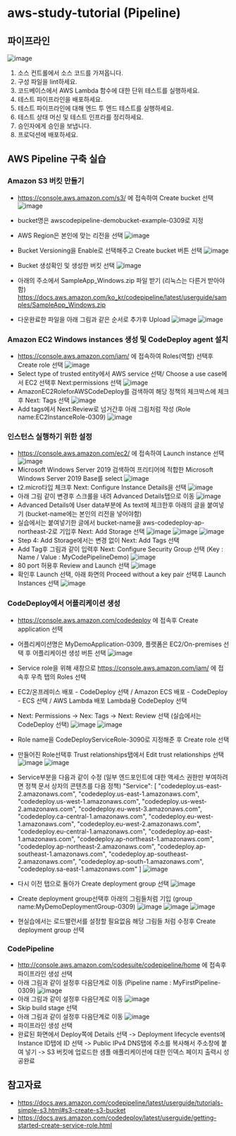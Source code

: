 # aws-study-tutorial (Pipeline)

## 파이프라인
![image](https://user-images.githubusercontent.com/79297534/110262905-6d760480-7ff8-11eb-8a44-604301873a89.png)

1. 소스 컨트롤에서 소스 코드를 가져옵니다.
2. 구성 파일을 lint하세요.
3. 코드베이스에서 AWS Lambda 함수에 대한 단위 테스트를 실행하세요.
4. 테스트 파이프라인을 배포하세요.
5. 테스트 파이프라인에 대해 엔드 투 엔드 테스트를 실행하세요.
6. 테스트 상태 머신 및 테스트 인프라를 정리하세요.
7. 승인자에게 승인을 보냅니다.
8. 프로덕션에 배포하세요.


## AWS Pipeline 구축 실습

### Amazon S3 버킷 만들기
- https://console.aws.amazon.com/s3/ 에 접속하여 Create bucket 선택
![image](https://user-images.githubusercontent.com/79297534/110424399-16e6f400-80e6-11eb-976d-0fef9b3a2b13.png)

- bucket명은 awscodepipeline-demobucket-example-0309로 지정
- AWS Region은 본인에 맞는 리전을 선택
![image](https://user-images.githubusercontent.com/79297534/110425395-a0e38c80-80e7-11eb-856b-b082fbb5aff2.png)
- Bucket Versioning을 Enable로 선택해주고 Create bucket 버튼 선택 
![image](https://user-images.githubusercontent.com/79297534/110425910-7d6d1180-80e8-11eb-86b0-d23707793962.png)
- Bucket 생성확인 및 생성한 버킷 선택
![image](https://user-images.githubusercontent.com/79297534/110426077-ca50e800-80e8-11eb-84b3-038175d0ab64.png)
- 아래의 주소에서 SampleApp_Windows.zip 파일 받기 (리눅스는 다른거 받아야함)
https://docs.aws.amazon.com/ko_kr/codepipeline/latest/userguide/samples/SampleApp_Windows.zip
- 다운완료한 파일을 아래 그림과 같은 순서로 추가후 Upload
![image](https://user-images.githubusercontent.com/79297534/110426591-beb1f100-80e9-11eb-97bc-8c6d254167d0.png)
![image](https://user-images.githubusercontent.com/79297534/110426632-ca9db300-80e9-11eb-9fab-c8916b18cbec.png)

### Amazon EC2 Windows instances 생성 및 CodeDeploy agent 설치
- https://console.aws.amazon.com/iam/ 에 접속하여 Roles(역할) 선택후 Create role 선택
![image](https://user-images.githubusercontent.com/79297534/110427061-7c3ce400-80ea-11eb-8431-a15388756aa3.png)
- Select type of trusted entity에서 AWS service 선택/ Choose a use case에서 EC2 선택후 Next:permissions 선택
![image](https://user-images.githubusercontent.com/79297534/110427660-6e3b9300-80eb-11eb-8b85-a57508682538.png)
- AmazonEC2RoleforAWSCodeDeploy를 검색하여 해당 정책의 체크박스에 체크후 Next: Tags 선택 
![image](https://user-images.githubusercontent.com/79297534/110428307-66c8b980-80ec-11eb-82da-621e79770a5f.png)
- Add tags에서 Next:Review로 넘거간후 아래 그림처럼 작성 (Role name:EC2InstanceRole-0309)
![image](https://user-images.githubusercontent.com/79297534/110428803-3e8d8a80-80ed-11eb-97bd-ffb4002becdc.png)

### 인스턴스 실행하기 위한 설정
- https://console.aws.amazon.com/ec2/ 에 접속하여 Launch instance 선택
![image](https://user-images.githubusercontent.com/79297534/110429118-ca9fb200-80ed-11eb-9810-201c94efe760.png)
- Microsoft Windows Server 2019 검색하여 프리티어에 적합한 Microsoft Windows Server 2019 Base를 select
![image](https://user-images.githubusercontent.com/79297534/110429277-0175c800-80ee-11eb-9fc6-2f615ebfdf9e.png)
- t2.micro타입 체크후 Next: Configure Instance Details을 선택
![image](https://user-images.githubusercontent.com/79297534/110429659-9bd60b80-80ee-11eb-9263-1d5f502f99e6.png)
- 아래 그림 같이 변경후 스크롤을 내려 Advanced Details탭으로 이동
![image](https://user-images.githubusercontent.com/79297534/110430103-3898a900-80ef-11eb-945b-6ccb1a69e4b7.png)
- Advanced Details에 User data부분에 As text에 체크한후 아래의 글을 붙여넣기 (bucket-name에는 본인의 리전을 넣어야함)
- 실습에서는 붙여넣기한 글에서 bucket-name을 aws-codedeploy-ap-northeast-2로 기입후 Next: Add Storage 선택
![image](https://user-images.githubusercontent.com/79297534/110431441-2a4b8c80-80f1-11eb-9dbd-8bb41779b18d.png)
![image](https://user-images.githubusercontent.com/79297534/110430504-d55b4680-80ef-11eb-8f09-d2ee26bd3f92.png)
![image](https://user-images.githubusercontent.com/79297534/110430683-15bac480-80f0-11eb-8dec-b2a3ef33b726.png)
- Step 4: Add Storage에서는 변경 없이 Next: Add Tags 선택
- Add Tag후 그림과 같이 입력후  Next: Configure Security Group 선택 (Key : Name / Value : MyCodePipelineDemo) 
![image](https://user-images.githubusercontent.com/79297534/110432030-f6bd3200-80f1-11eb-9f4f-c56ba1e1e6c2.png)
- 80 port 허용후 Review and Launch 선택
![image](https://user-images.githubusercontent.com/79297534/110434219-e2c6ff80-80f4-11eb-944f-a7c9eb256cd6.png)
- 확인후 Launch 선택, 아래 화면의 Proceed without a key pair 선택후 Launch Instances 선택
![image](https://user-images.githubusercontent.com/79297534/110434680-77316200-80f5-11eb-86a3-60df995147be.png)

### CodeDeploy에서 어플리케이션 생성
- https://console.aws.amazon.com/codedeploy 에 접속후 Create application 선택
- 어플리케이션명은 MyDemoApplication-0309, 플랫폼은 EC2/On-premises 선택 후 어플리케이션 생성 버튼 선택 
![image](https://user-images.githubusercontent.com/79297534/110435607-8fee4780-80f6-11eb-8587-8c8d907df4e6.png)
- Service role을 위해 새창으로 https://console.aws.amazon.com/iam/ 에 접속후 우측 탭의 Roles 선택
- EC2/온프레미스 배포 - CodeDeploy 선택 / Amazon ECS 배포 - CodeDeploy - ECS 선택 / AWS Lambda 배포 Lambda용 CodeDeploy 선택
- Next: Permissions ->  Nex: Tags -> Next: Review 선택 (실습에서는 CodeDeploy 선택)
![image](https://user-images.githubusercontent.com/79297534/110439387-be6e2180-80fa-11eb-9e62-bfa2b5455e7c.png)
![image](https://user-images.githubusercontent.com/79297534/110439667-12790600-80fb-11eb-83f9-cc347344a6bb.png)
- Role name을 CodeDeployServiceRole-3090로 지정해준 후 Create role 선택
- 만들어진 Role선택후 Trust relationships탭에서 Edit trust relationships 선택 
![image](https://user-images.githubusercontent.com/79297534/110440712-502a5e80-80fc-11eb-8c5c-742d642b9449.png)
![image](https://user-images.githubusercontent.com/79297534/110441225-dd6db300-80fc-11eb-8336-044be1495e7e.png)

- Service부분을 다음과 같이 수정 (일부 엔드포인트에 대한 액세스 권한만 부여하려면 정책 문서 상자의 콘텐츠를 다음 정책)
 "Service": [
                    "codedeploy.us-east-2.amazonaws.com",
                    "codedeploy.us-east-1.amazonaws.com",
                    "codedeploy.us-west-1.amazonaws.com",
                    "codedeploy.us-west-2.amazonaws.com",
                    "codedeploy.eu-west-3.amazonaws.com",
                    "codedeploy.ca-central-1.amazonaws.com",
                    "codedeploy.eu-west-1.amazonaws.com",
                    "codedeploy.eu-west-2.amazonaws.com",
                    "codedeploy.eu-central-1.amazonaws.com",
                    "codedeploy.ap-east-1.amazonaws.com",
                    "codedeploy.ap-northeast-1.amazonaws.com",
                    "codedeploy.ap-northeast-2.amazonaws.com",
                    "codedeploy.ap-southeast-1.amazonaws.com",
                    "codedeploy.ap-southeast-2.amazonaws.com",
                    "codedeploy.ap-south-1.amazonaws.com",
                    "codedeploy.sa-east-1.amazonaws.com"
                ]
![image](https://user-images.githubusercontent.com/79297534/110442466-3722ad00-80fe-11eb-9c6a-7cc57e560188.png)

- 다시 이전 탭으로 돌아가 Create deployment group 선택
![image](https://user-images.githubusercontent.com/79297534/110436942-2707cf00-80f8-11eb-8fba-c4d84f3dbc3c.png)
- Create deployment group선택후 아래의 그림들처럼 기입 (group name:MyDemoDeploymentGroup-0309) 
![image](https://user-images.githubusercontent.com/79297534/110443469-49511b00-80ff-11eb-985c-24d4b6555619.png)
![image](https://user-images.githubusercontent.com/79297534/110443668-84534e80-80ff-11eb-9a51-5dc3a5db164c.png)
![image](https://user-images.githubusercontent.com/79297534/110443773-a351e080-80ff-11eb-8cd5-8886eb3338e3.png)
- 현실습에서는 로드밸런서를 설정할 필요없음 해당 그림들 처럼 수정후  Create deployment group 선택

### CodePipeline 
- http://console.aws.amazon.com/codesuite/codepipeline/home 에 접속후 파이프라인 생성 선택
- 아래 그림과 같이 설정후 다음단계로 이동 (Pipeline name : MyFirstPipeline-0309)
![image](https://user-images.githubusercontent.com/79297534/110446149-33912500-8102-11eb-9946-627172c6cfae.png)
- 아래 그림과 같이 설정후 다음단계로 이동
![image](https://user-images.githubusercontent.com/79297534/110446586-b4e8b780-8102-11eb-9a11-8d653acb8d94.png)
- Skip build stage 선택
- 아래 그림과 같이 설정후 다음단계로 이동 
![image](https://user-images.githubusercontent.com/79297534/110447412-8ddeb580-8103-11eb-9927-70b473208c89.png)
- 파이프라인 생성 선택
- 완료된 화면에서 Deploy쪽에 Details 선택 -> Deployment lifecycle events에 Instance ID탭에 ID 선택 -> Public IPv4 DNS탭에 주소를 복사해서 주소창에 붙여 넣기 -> S3 버킷에 업로드한 샘플 애플리케이션에 대한 인덱스 페이지 출력시 성공완료

## 참고자료
- https://docs.aws.amazon.com/codepipeline/latest/userguide/tutorials-simple-s3.html#s3-create-s3-bucket
- https://docs.aws.amazon.com/codedeploy/latest/userguide/getting-started-create-service-role.html
